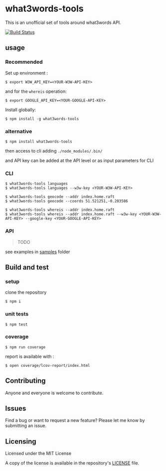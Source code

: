 # what3words-tools

This is an unofficial set of tools around what3words API.

[![Build Status](https://travis-ci.org/tsamaya/what3words-tools.svg?branch=develop)](https://travis-ci.org/tsamaya/what3words-tools)


## usage

### Recommended
Set up environment :

    $ export W3W_API_KEY=<YOUR-W3W-API-KEY>

and for the `whereis` operation:

    $ export GOOGLE_API_KEY=<YOUR-GOOGLE-API-KEY>

Install globally:

    $ npm install -g what3words-tools

### alternative

    $ npm install what3words-tools

then access to cli adding `./node_modules/.bin/`

and API key can be added at the API level or as input parameters for CLI

### CLI

    $ what3words-tools languages
    $ what3words-tools languages --w3w-key <YOUR-W3W-API-KEY>

    $ what3words-tools geocode --addr index.home.raft
    $ what3words-tools geocode --coords 51.521251,-0.203586

    $ what3words-tools whereis --addr index.home.raft
    $ what3words-tools whereis --addr index.home.raft --w3w-key <YOUR-W3W-API-KEY> --google-key <YOUR-GOOGLE-API-KEY>

### API

> TODO

see examples in [samples](./samples) folder

## Build and test

### setup

clone the repository

    $ npm i

### unit tests

    $ npm test

### coverage

    $ npm run coverage

report is available with :

    $ open coverage/lcov-report/index.html

## Contributing

Anyone and everyone is welcome to contribute.

## Issues

Find a bug or want to request a new feature? Please let me know by submitting an issue.

## Licensing

Licensed under the MIT License

A copy of the license is available in the repository's [LICENSE](LICENSE) file.

